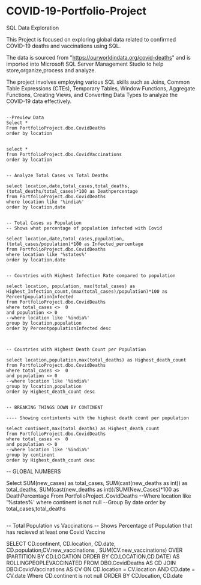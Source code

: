 # COVID-19-Portfolio-Project
SQL Data Exploration







This Project is focused on exploring global data related to confirmed COVID-19 deaths and vaccinations using SQL.

The data is sourced from "https://ourworldindata.org/covid-deaths" and is imported into Microsoft SQL Server Management Studio to help store,organize,process and analyze.

The project involves employing various SQL skills such as Joins, Common Table Expressions (CTEs), Temporary Tables, Window Functions, Aggregate Functions, Creating Views, and Converting Data Types to analyze the COVID-19 data effectively.



```

--Preview Data
Select *
From PortfolioProject.dbo.CovidDeaths
order by location

```

```

select *
from PortfolioProject.dbo.CovidVaccinations
order by location

```

```

-- Analyze Total Cases vs Total Deaths

select location,date,total_cases,total_deaths,(total_deaths/total_cases)*100 as Deathpercentage
from PortfolioProject.dbo.CovidDeaths
where location like '%india%'
order by location,date

```


```

-- Total Cases vs Population
-- Shows what percentage of population infected with Covid

select location,date,total_cases,population, (total_cases/population)*100 as Infected_percentage
from PortfolioProject.dbo.CovidDeaths
where location like '%states%'
order by location,date

```


```

-- Countries with Highest Infection Rate compared to population

select location, population, max(total_cases) as Highest_Infection_count,(max(total_cases)/population)*100 as PercentpopulationInfected
from PortfolioProject.dbo.CovidDeaths
where total_cases <>  0
and population <> 0
--where location like '%india%'
group by location,population
order by PercentpopulationInfected desc


```

```

-- Countries with Highest Death Count per Population

select location,population,max(total_deaths) as Highest_death_count
from PortfolioProject.dbo.CovidDeaths
where total_cases <>  0
and population <> 0
--where location like '%india%'
group by location,population
order by Highest_death_count desc

```

```

-- BREAKING THINGS DOWN BY CONTINENT

---- Showing contintents with the highest death count per population

select continent,max(total_deaths) as Highest_death_count
from PortfolioProject.dbo.CovidDeaths
where total_cases <>  0
and population <> 0
--where location like '%india%'
group by continent
order by Highest_death_count desc

```

-- GLOBAL NUMBERS

Select SUM(new_cases) as total_cases, SUM(cast(new_deaths as int)) as total_deaths, SUM(cast(new_deaths as int))/SUM(New_Cases)*100 as DeathPercentage
From PortfolioProject..CovidDeaths
--Where location like '%states%'
where continent is not null 
--Group By date
order by total_cases,total_deaths

```

```

-- Total Population vs Vaccinations
-- Shows Percentage of Population that has recieved at least one Covid Vaccine

SELECT CD.continent, CD.location, CD.date, CD.population,CV.new_vaccinations
, SUM(CV.new_vaccinations) OVER (PARTITION BY CD.LOCATION ORDER BY CD.LOCATION,CD.DATE) AS ROLLINGPEOPLEVACCINATED
FROM DBO.CovidDeaths AS CD
JOIN DBO.CovidVaccinations AS CV
ON CD.location = CV.location
AND CD.date = CV.date
Where CD.continent is not null 
ORDER BY CD.location, CD.date

```



